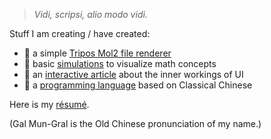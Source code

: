 > *Vidi, scripsi, alio modo vidi.*

Stuff I am creating / have created:
- 🧬 a simple [Tripos Mol2 file renderer](https://galmungral.github.io/mol-renderer)
- 🌌 basic [simulations](https://galmungral.github.io/fdm-viz/) to visualize math concepts
- 📜 an [interactive article](https://galmungral.github.io/sigui/) about the inner workings of UI
- 🔣 a [programming language](https://galmungral.github.io/hanbun-lang/) based on Classical Chinese

Here is my [résumé](https://raw.githubusercontent.com/GalMunGral/galmungral/main/RESUME). 

(Gal Mun-Gral is the Old Chinese pronunciation of my name.)
